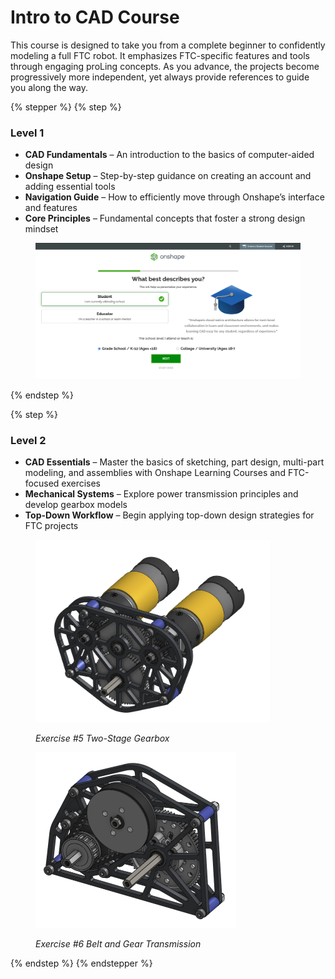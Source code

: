 # Intro to CAD Course

This course is designed to take you from a complete beginner to confidently modeling a full FTC robot. It emphasizes FTC-specific features and tools through engaging proLing concepts. As you advance, the projects become progressively more independent, yet always provide references to guide you along the way.



{% stepper %}
{% step %}
### Level 1

* **CAD Fundamentals** – An introduction to the basics of computer-aided design
* **Onshape Setup** – Step-by-step guidance on creating an account and adding essential tools
* **Navigation Guide** – How to efficiently move through Onshape’s interface and features
* **Core Principles** – Fundamental concepts that foster a strong design mindset

<figure><img src=".gitbook/assets/image (29).png" alt="" width="563"><figcaption></figcaption></figure>
{% endstep %}

{% step %}
### Level 2

* **CAD Essentials** – Master the basics of sketching, part design, multi-part modeling, and assemblies with Onshape Learning Courses and FTC-focused exercises
* **Mechanical Systems** – Explore power transmission principles and develop gearbox models
* **Top-Down Workflow** – Begin applying top-down design strategies for FTC projects

<div><figure><img src=".gitbook/assets/image (20).png" alt="" width="375"><figcaption><p><em>Exercise #5 Two-Stage Gearbox</em></p></figcaption></figure> <figure><img src=".gitbook/assets/image (19).png" alt="" width="321"><figcaption><p><em>Exercise #6 Belt and Gear Transmission</em></p></figcaption></figure></div>


{% endstep %}
{% endstepper %}

